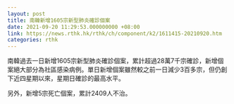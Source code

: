 ```yaml
---
layout: post
title: 南韓新增1605宗新型肺炎確診個案
date: 2021-09-20 11:29:53.000000000 +08:00
link: https://news.rthk.hk/rthk/ch/component/k2/1611415-20210920.htm
categories: rthk
---
```


南韓過去一日新增1605宗新型肺炎確診個案，累計超過28萬7千宗確診，新增個案絕大部分為社區感染病例。單日新增個案雖然較之前一日減少3百多宗，但仍創下近四星期以來，星期日確診的最高水平。

另外，新增5宗死亡個案，累計2409人不治。
